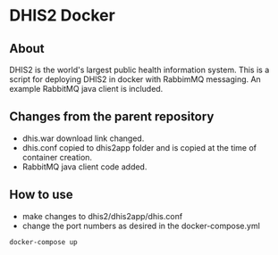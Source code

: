 # DHIS2 Docker

## About

DHIS2 is the world's largest public health information system.
This is a script for deploying DHIS2 in docker with RabbimMQ messaging.
An example RabbitMQ java client is included.

## Changes from the parent repository
* dhis.war download link changed.
* dhis.conf copied to dhis2app folder and is copied at the time of container creation.
* RabbitMQ java client code added.

## How to use
* make changes to dhis2/dhis2app/dhis.conf
* change the port numbers as desired in the docker-compose.yml

```
docker-compose up 

```
